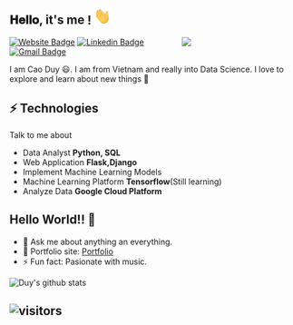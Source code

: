 <h2> 𝐇𝐞𝐥𝐥𝐨, it's me <DATA ANALYST/>! <img src="https://raw.githubusercontent.com/ABSphreak/ABSphreak/master/gifs/Hi.gif" width="30px"></h2>

<img align='right' src='https://user-images.githubusercontent.com/5713670/87202985-820dcb80-c2b6-11ea-9f56-7ec461c497c3.gif' width='200"'>

[![Website Badge](https://img.shields.io/badge/-@vonguyencaoduy-1ca0f1?style=flat-square&labelColor=1ca0f1&logo=Heroku&logoColor=white&link=https://vo-nguyen-cao-duy.herokuapp.com/)](https://vo-nguyen-cao-duy.herokuapp.com/) 
[![Linkedin Badge](https://img.shields.io/badge/-caoduy-blue?style=flat-square&logo=Linkedin&logoColor=white&link=https://www.linkedin.com/in/cao-duy-065a86189/)](https://www.linkedin.com/in/cao-duy-065a86189/) 
[![Gmail Badge](https://img.shields.io/badge/-vncduy@gmail.com-c14438?style=flat-square&logo=Gmail&logoColor=white&link=mailto:vncduy@gmail.com)](mailto:vncduy@gmail.com)

I am Cao Duy 😃. I am from Vietnam and really into Data Science. I love to explore and learn about new things 🏫
## ⚡ Technologies
Talk to me about
- Data Analyst **Python, SQL**
- Web Application **Flask,Django**
- Implement Machine Learning Models
- Machine Learning Platform **Tensorflow**(Still learning)
- Analyze Data **Google Cloud Platform**
## Hello World!! 🤔
- 💬 Ask me about anything an everything.
- 🎯 Portfolio site: [Portfolio](https://vo-nguyen-cao-duy.herokuapp.com/)
- ⚡ Fun fact: Pasionate with music.

![Duy's github stats](https://github-readme-stats.vercel.app/api?username=Duy-Cao-Vo&hide=["issues"]&show_icons=true)

## ![visitors](https://visitor-badge.glitch.me/badge?page_id=harshkumarkhatri.harshkumarkhatri)

